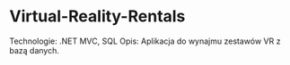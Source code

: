 # Virtual-Reality-Rentals
Technologie: .NET MVC, SQL
Opis: Aplikacja do wynajmu zestawów VR z bazą danych.
